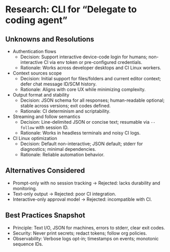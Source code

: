 # Research: CLI for “Delegate to coding agent”

## Unknowns and Resolutions
- Authentication flows
  - Decision: Support interactive device-code login for humans; non-interactive CI via env token or pre-configured credentials.
  - Rationale: Works across developer desktops and CI Linux workers.
- Context sources scope
  - Decision: Initial support for files/folders and current editor context; defer chat message ID/SCM history.
  - Rationale: Aligns with core UX while minimizing complexity.
- Output format and stability
  - Decision: JSON schema for all responses; human-readable optional; stable across versions; exit codes defined.
  - Rationale: CI determinism and scriptability.
- Streaming and follow semantics
  - Decision: Line-delimited JSON or concise text; resumable via `--follow` with session ID.
  - Rationale: Works in headless terminals and noisy CI logs.
- CI Linux optimization
  - Decision: Default non-interactive; JSON default; stderr for diagnostics; minimal dependencies.
  - Rationale: Reliable automation behavior.

## Alternatives Considered
- Prompt-only with no session tracking → Rejected: lacks durability and monitoring.
- Text-only output → Rejected: poor CI integration.
- Interactive-only approval model → Rejected: incompatible with CI.

## Best Practices Snapshot
- Principle: Text I/O, JSON for machines, errors to stderr, clear exit codes.
- Security: Never print secrets; redact tokens; follow org policies.
- Observability: Verbose logs opt-in; timestamps on events; monotonic sequence IDs.
